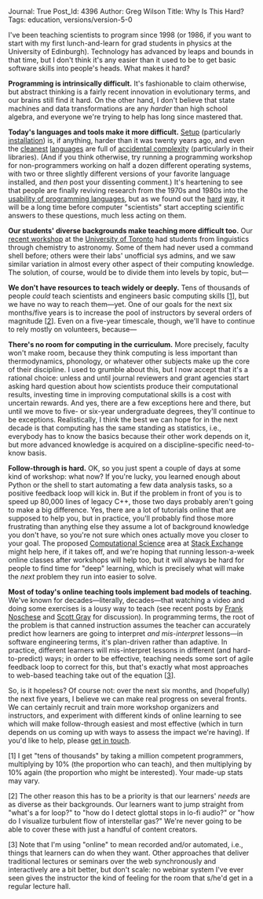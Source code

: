 Journal: True
Post_Id: 4396
Author: Greg Wilson
Title: Why Is This Hard?
Tags: education, versions/version-5-0

<p>I've been teaching scientists to program since 1998 (or 1986, if you want to start with my first lunch-and-learn for grad students in physics at the University of Edinburgh). Technology has advanced by leaps and bounds in that time, but I don't think it's any easier than it used to be to get basic software skills into people's heads. What makes it hard?</p>
<p><strong>Programming is intrinsically difficult.</strong> It's fashionable to claim otherwise, but abstract thinking is a fairly recent innovation in evolutionary terms, and our brains still find it hard. On the other hand, I don't believe that state machines and data transformations are any <em>harder</em> than high school algebra, and everyone we're trying to help has long since mastered that.</p>
<p><strong>Today's languages and tools make it more difficult.</strong> <a href="{{root_path}}/blog/2011/12/it-just-keeps-on-hurting.html">Setup</a> (particularly <a href="{{root_path}}/blog/2011/11/quantifying-installation-costs.html">installation</a>) is, if anything, harder than it was twenty years ago, and even the <a href="http://www.python.org">cleanest</a> <a href="http://en.wikipedia.org/wiki/Scheme_%28programming_language%29">languages</a> are full of <a href="http://en.wikipedia.org/wiki/Accidental_complexity">accidental complexity</a> (particularly in their libraries). (And if you think otherwise, try running a programming workshop for non-programmers working on half a dozen different operating systems, with two or three slightly different versions of your favorite language installed, and <em>then</em> post your dissenting comment.) It's heartening to see that people are finally reviving research from the 1970s and 1980s into the <a href="http://splashcon.org/2011/program/156">usability of programming languages</a>, but as we found out the <a href="http://www.neverworkintheory.org/?p=197">hard</a> <a href="http://www.neverworkintheory.org/?p=211">way</a>, it will be a long time before computer "scientists" start accepting scientific answers to these questions, much less acting on them.</p>
<p><strong>Our students' diverse backgrounds make teaching more difficult too.</strong> Our <a href="/bootcamps/2011-11-toronto.html">recent workshop</a> at the <a href="http://www.utoronto.ca">University of Toronto</a> had students from linguistics through chemistry to astronomy. Some of them had never used a command shell before; others were their labs' unofficial sys admins, and we saw similar variation in almost every other aspect of their computing knowledge. The solution, of course, would be to divide them into levels by topic, but&mdash;</p>
<p><strong>We don't have resources to teach widely or deeply.</strong> Tens of thousands of people <em>could</em> teach scientists and engineers basic computing skills [<a href="#1">1</a>], but we have no way to reach them&mdash;yet. One of our goals for the next six months/five years is to increase the pool of instructors by several orders of magnitude [<a href="#2">2</a>]. Even on a five-year timescale, though, we'll have to continue to rely mostly on volunteers, because&mdash;</p>
<p><strong>There's no room for computing in the curriculum.</strong> More precisely, faculty won't make room, because they think computing is less important than thermodynamics, phonology, or whatever other subjects make up the core of their discipline. I used to grumble about this, but I now accept that it's a rational choice: unless and until journal reviewers and grant agencies start asking hard question about how scientists produce their computational results, investing time in improving computational skills is a cost with uncertain rewards. And yes, there are a few exceptions here and there, but until we move to five- or six-year undergraduate degrees, they'll continue to be exceptions. Realistically, I think the best we can hope for in the next decade is that computing has the same standing as statistics, i.e., everybody has to know the basics because their other work depends on it, but more advanced knowledge is acquired on a discipline-specific need-to-know basis.</p>
<p><strong>Follow-through is hard.</strong> OK, so you just spent a couple of days at some kind of workshop: what now? If you're lucky, you learned enough about Python or the shell to start automating a few data analysis tasks, so a positive feedback loop will kick in. But if the problem in front of you is to speed up 80,000 lines of legacy C++, those two days probably aren't going to make a big difference. Yes, there are a lot of tutorials online that are supposed to help you, but in practice, you'll probably find those more frustrating than anything else they assume a lot of background knowledge you don't have, so you're not sure which ones actually move you closer to your goal. The proposed <a href="http://area51.stackexchange.com/proposals/28815/scientific-computing-was-computational-science">Computational Science</a> area at <a href="http://stackexchange.com/">Stack Exchange</a> might help here, if it takes off, and we're hoping that running lesson-a-week online classes after workshops will help too, but it will always be hard for people to find time for "deep" learning, which is precisely what will make the <em>next</em> problem they run into easier to solve.</p>
<p><strong>Most of today's online teaching tools implement bad models of teaching.</strong> We've known for decades&mdash;literally, decades&mdash;that watching a video and doing some exercises is a lousy way to teach (see recent posts by <a href="http://fnoschese.wordpress.com/tag/khan-academy/">Frank Noschese</a> and <a href="http://blog.oreillyschool.com/2011/12/my-thoughts-on-codecademy.html">Scott Gray</a> for discussion). In programming terms, the root of the problem is that canned instruction assumes the teacher can accurately predict how learners are going to interpret <em>and mis-interpret</em> lessons&mdash;in software engineering terms, it's plan-driven rather than adaptive. In practice, different learners will mis-interpret lessons in different (and hard-to-predict) ways; in order to be effective, teaching needs some sort of agile feedback loop to correct for this, but that's exactly what most approaches to web-based teaching take out of the equation [<a href="#3">3</a>].</p>
<p>So, is it hopeless? Of course not: over the next six months, and (hopefully) the next five years, I believe we can make real progress on several fronts. We can certainly recruit and train more workshop organizers and instructors, and experiment with different kinds of online learning to see which will make follow-through easiest and most effective (which in turn depends on us coming up with ways to assess the impact we're having). If you'd like to help, please <a href="mailto:{{contact_email}}">get in touch</a>.</p>
<p id="1">[1] I get "tens of thousands" by taking a million competent programmers, multiplying by 10% (the proportion who can teach), and then multiplying by 10% again (the proportion who might be interested). Your made-up stats may vary.</p>
<p id="2">[2] The other reason this has to be a priority is that our learners' <em>needs</em> are as diverse as their backgrounds. Our learners want to jump straight from "what's a for loop?" to "how do I detect glottal stops in lo-fi audio?" or "how do I visualize turbulent flow of interstellar gas?" We're never going to be able to cover these with just a handful of content creators.</p>
<p id="3">[3] Note that I'm using "online" to mean recorded and/or automated, i.e., things that learners can do when they want. Other approaches that deliver traditional lectures or seminars over the web synchronously and interactively are a bit better, but don't scale: no webinar system I've ever seen gives the instructor the kind of feeling for the room that s/he'd get in a regular lecture hall.</p>
